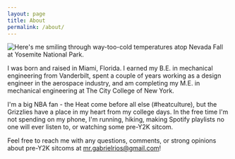 ```yaml
---
layout: page
title: About
permalink: /about/
---
```


![Here's me smiling through way-too-cold temperatures atop Nevada Fall at Yosemite National Park.](https://mr-gabrielrios.github.io/docs/yosemite.jpg)


I was born and raised in Miami, Florida. I earned my B.E. in mechanical engineering from Vanderbilt, spent a couple of years working as a design engineer in the aerospace industry, and am completing my M.E. in mechanical engineering at The City College of New York.

I'm a big NBA fan - the Heat come before all else (#heatculture), but the Grizzlies have a place in my heart from my college days. In the free time I'm not spending on my phone, I'm running, hiking, making Spotify playlists no one will ever listen to, or watching some pre-Y2K sitcom.

Feel free to reach me with any questions, comments, or strong opinions about pre-Y2K sitcoms at mr.gabrielrios@gmail.com!